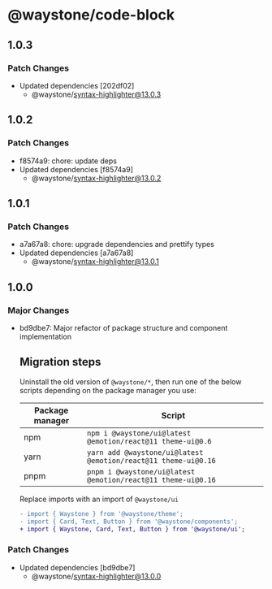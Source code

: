 # @waystone/code-block

## 1.0.3

### Patch Changes

- Updated dependencies [202df02]
  - @waystone/syntax-highlighter@13.0.3

## 1.0.2

### Patch Changes

- f8574a9: chore: update deps
- Updated dependencies [f8574a9]
  - @waystone/syntax-highlighter@13.0.2

## 1.0.1

### Patch Changes

- a7a67a8: chore: upgrade dependencies and prettify types
- Updated dependencies [a7a67a8]
  - @waystone/syntax-highlighter@13.0.1

## 1.0.0

### Major Changes

- bd9dbe7: Major refactor of package structure and component implementation

  ## Migration steps

  Uninstall the old version of `@waystone/*`, then run one of the below scripts depending on the package manager you use:

  | Package manager | Script                                                         |
  | --------------- | -------------------------------------------------------------- |
  | npm             | `npm i @waystone/ui@latest @emotion/react@11 theme-ui@0.6`     |
  | yarn            | `yarn add @waystone/ui@latest @emotion/react@11 theme-ui@0.16` |
  | pnpm            | `pnpm i @waystone/ui@latest @emotion/react@11 theme-ui@0.16`   |

  Replace imports with an import of `@waystone/ui`

  ```diff
  - import { Waystone } from '@waystone/theme';
  - import { Card, Text, Button } from '@waystone/components';
  + import { Waystone, Card, Text, Button } from '@waystone/ui';
  ```

### Patch Changes

- Updated dependencies [bd9dbe7]
  - @waystone/syntax-highlighter@13.0.0
